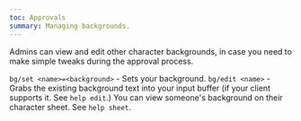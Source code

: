 ```yaml
---
toc: Approvals
summary: Managing backgrounds.
---
```

Admins can view and edit other character backgrounds, in case you need to make simple tweaks during the approval process.

`bg/set <name>=<background>` - Sets your background.
`bg/edit <name>` - Grabs the existing background text into your input 
       buffer (if your client supports it.  See `help edit`.)
 You can view someone's background on their character sheet.  See `help sheet`.
